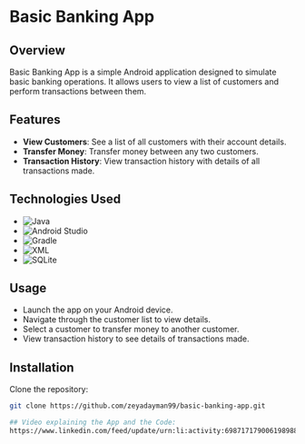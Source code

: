 # Basic Banking App

## Overview

Basic Banking App is a simple Android application designed to simulate basic banking operations. It allows users to view a list of customers and perform transactions between them.

## Features

- **View Customers**: See a list of all customers with their account details.
- **Transfer Money**: Transfer money between any two customers.
- **Transaction History**: View transaction history with details of all transactions made.


## Technologies Used

- ![Java](https://img.shields.io/badge/-Java-007396?style=flat&logo=java&logoColor=white)
- ![Android Studio](https://img.shields.io/badge/-Android%20Studio-3DDC84?style=flat&logo=android-studio&logoColor=white)
- ![Gradle](https://img.shields.io/badge/-Gradle-02303A?style=flat&logo=gradle&logoColor=white)
- ![XML](https://img.shields.io/badge/-XML-44B3F6?style=flat&logo=xml&logoColor=white)
- ![SQLite](https://img.shields.io/badge/-SQLite-003B57?style=flat&logo=sqlite&logoColor=white)

## Usage

- Launch the app on your Android device.
- Navigate through the customer list to view details.
- Select a customer to transfer money to another customer.
- View transaction history to see details of transactions made.

## Installation

Clone the repository:
   ```bash
   git clone https://github.com/zeyadayman99/basic-banking-app.git

## Video explaining the App and the Code: 
https://www.linkedin.com/feed/update/urn:li:activity:6987171790061989888/ 
